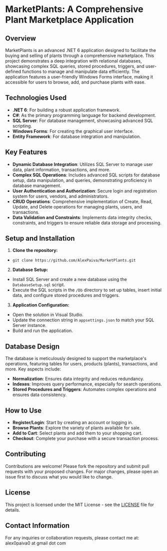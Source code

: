 # MarketPlants: A Comprehensive Plant Marketplace Application

## Overview
MarketPlants is an advanced .NET 6 application designed to facilitate the buying and selling of plants through a comprehensive marketplace. This project demonstrates a deep integration with relational databases, showcasing complex SQL queries, stored procedures, triggers, and user-defined functions to manage and manipulate data efficiently. The application features a user-friendly Windows Forms interface, making it accessible for users to browse, add, and purchase plants with ease.

## Technologies Used
- **.NET 6**: For building a robust application framework.
- **C#**: As the primary programming language for backend development.
- **SQL Server**: For database management, showcasing advanced SQL scripting.
- **Windows Forms**: For creating the graphical user interface.
- **Entity Framework**: For database integration and manipulation.

## Key Features
- **Dynamic Database Integration**: Utilizes SQL Server to manage user data, plant information, transactions, and more.
- **Complex SQL Operations**: Includes advanced SQL scripts for database setup, data manipulation, and queries, demonstrating proficiency in database management.
- **User Authentication and Authorization**: Secure login and registration system for users, vendors, and administrators.
- **CRUD Operations**: Comprehensive implementation of Create, Read, Update, and Delete operations for managing plants, users, and transactions.
- **Data Validation and Constraints**: Implements data integrity checks, constraints, and triggers to ensure reliable data storage and processing.

## Setup and Installation
1. **Clone the repository:**
- `git clone https://github.com/AlexPaiva/MarketPlants.git`

2. **Database Setup:**
- Install SQL Server and create a new database using the `DatabaseSetup.sql` script.
- Execute the SQL scripts in the `/Db` directory to set up tables, insert initial data, and configure stored procedures and triggers.
3. **Application Configuration:**
- Open the solution in Visual Studio.
- Update the connection string in `appsettings.json` to match your SQL Server instance.
- Build and run the application.

## Database Design
The database is meticulously designed to support the marketplace's operations, featuring tables for users, products (plants), transactions, and more. Key aspects include:
- **Normalization**: Ensures data integrity and reduces redundancy.
- **Indexes**: Improves query performance, especially for search operations.
- **Stored Procedures and Triggers**: Automates complex operations and ensures data consistency.

## How to Use
- **Register/Login**: Start by creating an account or logging in.
- **Browse Plants**: Explore the variety of plants available for sale.
- **Add to Cart**: Select plants and add them to your shopping cart.
- **Checkout**: Complete your purchase with a secure transaction process.

## Contributing
Contributions are welcome! Please fork the repository and submit pull requests with your proposed changes. For major changes, please open an issue first to discuss what you would like to change.

## License
This project is licensed under the MIT License - see the [LICENSE](../main/LICENSE) file for details.

## Contact Information
For any inquiries or collaboration requests, please contact me at: alex0paiva0 at gmail dot com